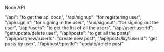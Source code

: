 Node API 

"/api": "to get the api docs",
"/api/signup": "for registering user",
"/api/signin": "for signing in the user",
"/api/signout": "for signing out the user",
"/api/users": "to get the list of all the users",
"/api/user/:userId": "get/update/delete user",
"/api/posts": "to get all the posts",
"/api/post/new/:userId": "create new post",
"/api/posts/by/:userId": "get posts by user",
"/api/post/:postId": "update/delete post"
